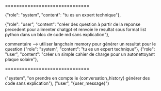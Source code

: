 ==============================

{"role": "system", "content": "tu es un expert technique"},

{"role": "user", "content": "créer des question à partir de la reponse precedent pour alimenter chatgpt et renvoie le resultat sous format list python dans un bloc de code md sans explication"},

commentaire --> utiliser langchain memory pour générer un resultat pour le question {"role": "system", "content": "tu es un expert technique"},
{"role": "user", "content": "créer un simple cahier de charge pour un autonettoyant plaque solaire"},

==============================

("system", "on prendre en compte le {conversation_history} générer des code sans explication"),
("user", "{user_message}")
